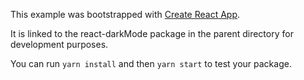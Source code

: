 This example was bootstrapped with [Create React App](https://github.com/facebook/create-react-app).

It is linked to the react-darkMode package in the parent directory for development purposes.

You can run `yarn install` and then `yarn start` to test your package.
